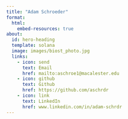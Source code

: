 ```yaml
---
title: "Adam Schroeder"
format: 
  html:
    embed-resources: true
about: 
  id: hero-heading
  template: solana
  image: images/biost_photo.jpg
  links:
    - icon: send
      text: Email
      href: mailto:aschroe1@macalester.edu
    - icon: github
      text: Github
      href: https://github.com/aschrdr
    - icon: link
      text: LinkedIn
      href: www.linkedin.com/in/adam-schrdr
---
```


